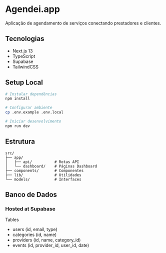 # Agendei.app

Aplicação de agendamento de serviços conectando prestadores e clientes.

## Tecnologias
- Next.js 13
- TypeScript
- Supabase
- TailwindCSS

## Setup Local

```bash
# Instalar dependências
npm install

# Configurar ambiente
cp .env.example .env.local

# Iniciar desenvolvimento
npm run dev
```

## Estrutura
```
src/
├── app/
│   ├── api/          # Rotas API
│   └── dashboard/    # Páginas Dashboard
├── components/       # Componentes
├── lib/              # Utilidades
└── models/           # Interfaces
```

## Banco de Dados
### Hosted at Supabase
Tables
- users (id, email, type)
- categories (id, name)
- providers (id, name, category_id)
- events (id, provider_id, user_id, date)


